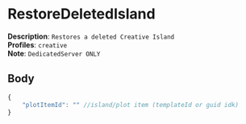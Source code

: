 # RestoreDeletedIsland

**Description**: `Restores a deleted Creative Island` \
**Profiles**: `creative` \
**Note**: `DedicatedServer ONLY`

## Body
```js
{
    "plotItemId": "" //island/plot item (templateId or guid idk)
}
```
